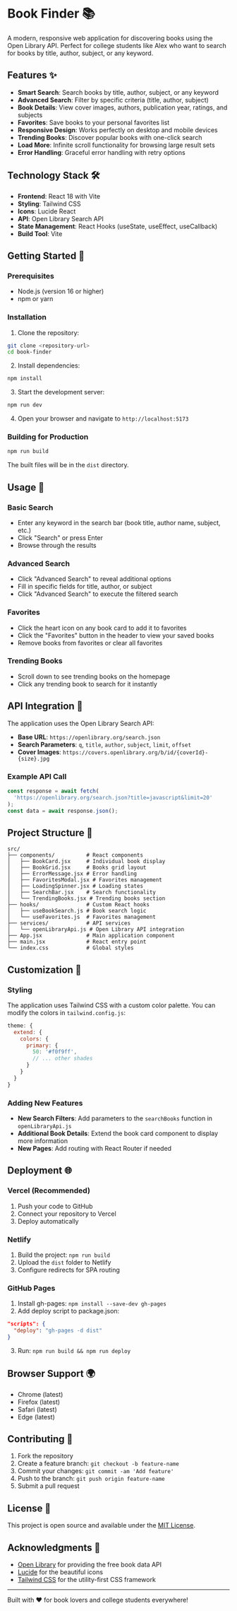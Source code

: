 # Book Finder 📚

A modern, responsive web application for discovering books using the Open Library API. Perfect for college students like Alex who want to search for books by title, author, subject, or any keyword.

## Features ✨

- **Smart Search**: Search books by title, author, subject, or any keyword
- **Advanced Search**: Filter by specific criteria (title, author, subject)
- **Book Details**: View cover images, authors, publication year, ratings, and subjects
- **Favorites**: Save books to your personal favorites list
- **Responsive Design**: Works perfectly on desktop and mobile devices
- **Trending Books**: Discover popular books with one-click search
- **Load More**: Infinite scroll functionality for browsing large result sets
- **Error Handling**: Graceful error handling with retry options

## Technology Stack 🛠️

- **Frontend**: React 18 with Vite
- **Styling**: Tailwind CSS
- **Icons**: Lucide React
- **API**: Open Library Search API
- **State Management**: React Hooks (useState, useEffect, useCallback)
- **Build Tool**: Vite

## Getting Started 🚀

### Prerequisites

- Node.js (version 16 or higher)
- npm or yarn

### Installation

1. Clone the repository:
```bash
git clone <repository-url>
cd book-finder
```

2. Install dependencies:
```bash
npm install
```

3. Start the development server:
```bash
npm run dev
```

4. Open your browser and navigate to `http://localhost:5173`

### Building for Production

```bash
npm run build
```

The built files will be in the `dist` directory.

## Usage 📖

### Basic Search
- Enter any keyword in the search bar (book title, author name, subject, etc.)
- Click "Search" or press Enter
- Browse through the results

### Advanced Search
- Click "Advanced Search" to reveal additional options
- Fill in specific fields for title, author, or subject
- Click "Advanced Search" to execute the filtered search

### Favorites
- Click the heart icon on any book card to add it to favorites
- Click the "Favorites" button in the header to view your saved books
- Remove books from favorites or clear all favorites

### Trending Books
- Scroll down to see trending books on the homepage
- Click any trending book to search for it instantly

## API Integration 🔌

The application uses the Open Library Search API:

- **Base URL**: `https://openlibrary.org/search.json`
- **Search Parameters**: `q`, `title`, `author`, `subject`, `limit`, `offset`
- **Cover Images**: `https://covers.openlibrary.org/b/id/{coverId}-{size}.jpg`

### Example API Call
```javascript
const response = await fetch(
  'https://openlibrary.org/search.json?title=javascript&limit=20'
);
const data = await response.json();
```

## Project Structure 📁

```
src/
├── components/          # React components
│   ├── BookCard.jsx     # Individual book display
│   ├── BookGrid.jsx     # Books grid layout
│   ├── ErrorMessage.jsx # Error handling
│   ├── FavoritesModal.jsx # Favorites management
│   ├── LoadingSpinner.jsx # Loading states
│   ├── SearchBar.jsx    # Search functionality
│   └── TrendingBooks.jsx # Trending books section
├── hooks/               # Custom React hooks
│   ├── useBookSearch.js # Book search logic
│   └── useFavorites.js  # Favorites management
├── services/            # API services
│   └── openLibraryApi.js # Open Library API integration
├── App.jsx              # Main application component
├── main.jsx             # React entry point
└── index.css            # Global styles
```

## Customization 🎨

### Styling
The application uses Tailwind CSS with a custom color palette. You can modify the colors in `tailwind.config.js`:

```javascript
theme: {
  extend: {
    colors: {
      primary: {
        50: '#f0f9ff',
        // ... other shades
      }
    }
  }
}
```

### Adding New Features
- **New Search Filters**: Add parameters to the `searchBooks` function in `openLibraryApi.js`
- **Additional Book Details**: Extend the book card component to display more information
- **New Pages**: Add routing with React Router if needed

## Deployment 🌐

### Vercel (Recommended)
1. Push your code to GitHub
2. Connect your repository to Vercel
3. Deploy automatically

### Netlify
1. Build the project: `npm run build`
2. Upload the `dist` folder to Netlify
3. Configure redirects for SPA routing

### GitHub Pages
1. Install gh-pages: `npm install --save-dev gh-pages`
2. Add deploy script to package.json:
```json
"scripts": {
  "deploy": "gh-pages -d dist"
}
```
3. Run: `npm run build && npm run deploy`

## Browser Support 🌍

- Chrome (latest)
- Firefox (latest)
- Safari (latest)
- Edge (latest)

## Contributing 🤝

1. Fork the repository
2. Create a feature branch: `git checkout -b feature-name`
3. Commit your changes: `git commit -am 'Add feature'`
4. Push to the branch: `git push origin feature-name`
5. Submit a pull request

## License 📄

This project is open source and available under the [MIT License](LICENSE).

## Acknowledgments 🙏

- [Open Library](https://openlibrary.org) for providing the free book data API
- [Lucide](https://lucide.dev) for the beautiful icons
- [Tailwind CSS](https://tailwindcss.com) for the utility-first CSS framework

---

Built with ❤️ for book lovers and college students everywhere!
